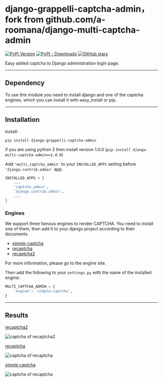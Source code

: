 # django-grappelli-captcha-admin， fork from github.com/a-roomana/django-multi-captcha-admin

[![PyPi Version](https://img.shields.io/pypi/v/django-multi-captcha-admin.svg)](https://pypi.python.org/pypi/django-multi-captcha-admin)
[![PyPI - Downloads](https://img.shields.io/pypi/dm/django-multi-captcha-admin.svg)](https://pypistats.org/packages/django-multi-captcha-admin)
[![GitHub stars](https://img.shields.io/github/stars/a-roomana/django-multi-captcha-admin.svg?style=social)](https://github.com/a-roomana/django-multi-captcha-admin)

Easy added captcha to Django administration login page.

---
## Dependency

To use this module you need to install django and one of the captcha engines, which you can install it with easy_install or pip.

---
## Installation

Install:

    pip install django-grappelli-captcha-admin

if you are using python 2 then install version 1.0.0 (*`pip install django-multi-captcha-admin==1.0.0`*)


Add `'multi_captcha_admin'` to your `INSTALLED_APPS` setting before `'django.contrib.admin'` app.

```python
INSTALLED_APPS = [
	...
	'captcha_admin',
	'django.contrib.admin',
	...
]
```

### Engines

We support three famous engines to render CAPTCHA. You need to install one of them, then add it to your django project according to their documents.

 - [simple-captcha](https://github.com/mbi/django-simple-captcha)
 - [recaptcha](https://github.com/praekelt/django-recaptcha)
 - [recaptcha2](https://github.com/kbytesys/django-recaptcha2)

For more information, please go to the engine site.

Then add the following to your `settings.py` with the name of the installed engine:

```python
MULTI_CAPTCHA_ADMIN = {
    'engine': 'simple-captcha',
}
```

----------
## Results

[recaptcha2](https://github.com/kbytesys/django-recaptcha2)

![captcha of recaptcha2](http://bayanbox.ir/view/2417903076718397977/reCaptcha2.png)


[recaptcha](https://github.com/praekelt/django-recaptcha)

![captcha of recaptcha](http://bayanbox.ir/view/2014387201108001651/reCaptcha.png)


[simple captcha](https://github.com/mbi/django-simple-captcha)

![captcha of recaptcha](http://bayanbox.ir/view/721684099022571779/simple-captcha.png)
